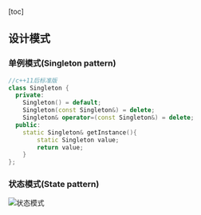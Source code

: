 [toc]

## 设计模式

### 单例模式(Singleton pattern)

```c++
//c++11后标准版
class Singleton {
  private:
    Singleton() = default;
    Singleton(const Singleton&) = delete;
    Singleton& operator=(const Singleton&) = delete;
  public:
    static Singleton& getInstance(){
        static Singleton value;
        return value;
    }
};
```

### 状态模式(State pattern)

![状态模式](https://upload.wikimedia.org/wikipedia/commons/thumb/e/e8/State_Design_Pattern_UML_Class_Diagram.svg/600px-State_Design_Pattern_UML_Class_Diagram.svg.png)

### 
